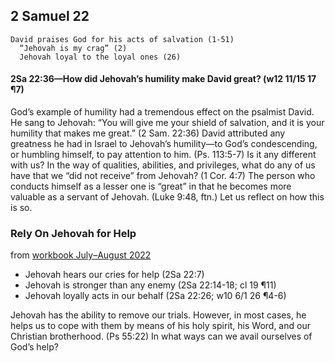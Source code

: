 ## 2 Samuel 22

```
David praises God for his acts of salvation (1-51)
  “Jehovah is my crag” (2)
  Jehovah loyal to the loyal ones (26)
```

#### 2Sa 22:36​—How did Jehovah’s humility make David great? (w12 11/15 17 ¶7)

God’s example of humility had a tremendous effect on the psalmist David. He sang to Jehovah: “You will give me your shield of salvation, and it is your humility that makes me great.” (2 Sam. 22:36) David attributed any greatness he had in Israel to Jehovah’s humility​—to God’s condescending, or humbling himself, to pay attention to him. (Ps. 113:5-7) Is it any different with us? In the way of qualities, abilities, and privileges, what do any of us have that we “did not receive” from Jehovah? (1 Cor. 4:7) The person who conducts himself as a lesser one is “great” in that he becomes more valuable as a servant of Jehovah. (Luke 9:48, ftn.) Let us reflect on how this is so.

### Rely On Jehovah for Help

from [workbook July–August 2022](https://www.jw.org/en/library/jw-meeting-workbook/july-august-2022-mwb/Life-and-Ministry-Meeting-Schedule-for-July-18-24-2022/Rely-On-Jehovah-for-Help/)

- Jehovah hears our cries for help (2Sa 22:7)
- Jehovah is stronger than any enemy (2Sa 22:14-18; cl 19 ¶11)
- Jehovah loyally acts in our behalf (2Sa 22:26; w10 6/1 26 ¶4-6)

Jehovah has the ability to remove our trials. However, in most cases, he helps us to cope with them by means of his holy spirit, his Word, and our Christian brotherhood. (Ps 55:22) In what ways can we avail ourselves of God’s help?
